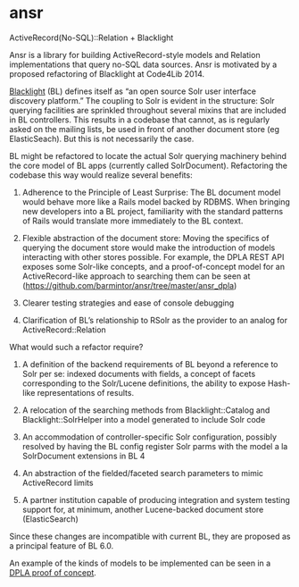 ansr
====

ActiveRecord(No-SQL)::Relation + Blacklight

Ansr is a library for building ActiveRecord-style models and Relation implementations that query no-SQL data sources.
Ansr is motivated by a proposed refactoring of Blacklight at Code4Lib 2014.

[Blacklight](https://github.com/projectblacklight/blacklight) (BL) defines itself as “an open source Solr user interface discovery platform.” The coupling to Solr is evident in the structure: Solr querying facilities are sprinkled throughout several mixins that are included in BL controllers. This results in a codebase that cannot, as is regularly asked on the mailing lists, be used in front of another document store (eg ElasticSeach).  But this is not necessarily the case.

BL might be refactored to locate the actual Solr querying machinery behind the core model of BL apps (currently called SolrDocument).  Refactoring the codebase this way would realize several benefits:

1.   Adherence to the Principle of Least Surprise: The BL document model would behave more like a Rails model backed by RDBMS. When bringing new developers into a BL project, familiarity with the standard patterns of Rails would translate more immediately to the BL context.

2.   Flexible abstraction of the document store: Moving the specifics of querying the document store would make the introduction of models interacting with other stores possible. For example, the DPLA REST API exposes some Solr-like concepts, and a proof-of-concept model for an ActiveRecord-like approach to searching them can be seen at (https://github.com/barmintor/ansr/tree/master/ansr_dpla)

3.   Clearer testing strategies and ease of console debugging

4.   Clarification of BL’s relationship to RSolr as the provider to an analog for ActiveRecord::Relation

What would such a refactor require?

1.   A definition of the backend requirements of BL beyond a reference to Solr per se: indexed documents with fields, a concept of facets corresponding to the Solr/Lucene definitions, the ability to expose Hash-like representations of results.

2.   A relocation of the searching methods from Blacklight::Catalog and Blacklight::SolrHelper into a model generated to include Solr code

3.   An accommodation of controller-specific Solr configuration, possibly resolved by having the BL config register Solr parms with the model a la SolrDocument extensions in BL 4

4.   An abstraction of the fielded/faceted search parameters to mimic ActiveRecord limits

5.   A partner institution capable of producing integration and system testing support for, at minimum, another Lucene-backed document store (ElasticSearch)

Since these changes are incompatible with current BL, they are proposed as a principal feature of BL 6.0.

An example of the kinds of models to be implemented can be seen in a [DPLA proof of concept](https://github.com/barmintor/ansr/tree/master/ansr_dpla).
